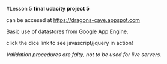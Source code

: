 #Lesson 5
<b>final udacity project 5</b> 

can be accesed at https://dragons-cave.appspot.com

Basic use of datastores from Google App Engine.

click the dice link to see javascript/jquery in action!

<i>Validation procedures are falty, not to be used for live servers.</i>
